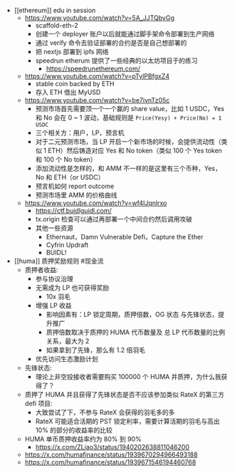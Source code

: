 - [[ethereum]] edu in session
	- https://www.youtube.com/watch?v=5A_JJTQbyGg
		- scaffold-eth-2
		- 创建一个 deployer 账户以后就能通过脚手架命令部署到生产网络
		- 通过 verify 命令去验证部署的合约是否是自己想部署的
		- 把 nextjs 部署到 ipfs 网络
		- speedrun etherum 提供了一些经典的以太坊项目于的练习
			- https://speedrunethereum.com/
	- https://www.youtube.com/watch?v=pTylPBfgxZ4
		- stable coin backed by ETH
		- 存入 ETH 借出 MyUSD
	- https://www.youtube.com/watch?v=be7ivnTz05c
		- 预测市场首先需要顶一个一个赢的 share value，比如 1 USDC，Yes 和 No 会在 0 ~ 1 波动，基础规则是 `Price(Yesy) + Price(No) = 1 USDC`
		- 三个相关方：用户，LP，预言机
		- 对于二元预测市场，当 LP 开启一个新市场的时候，会提供流动性（类似 1 ETH）然后铸造对应 Yes 和 No token（类似 100 个 Yes token 和 100 个 No token）
		- 添加流动性是怎样的，和 AMM 不一样的是这里有三个币种，Yes，No 和 ETH（or USDC）
		- 预言机如何 report outcome
		- 预测市场里 AMM 的价格曲线
	- https://www.youtube.com/watch?v=wf4IJqnlrxo
		- https://ctf.buidlguidl.com/
		- tx.origin 检查可以通过再部署一个中间合约然后调用攻破
		- 其他一些资源
			- Ethernaut，Damn Vulnerable Defi，Capture the Ether
			- Cyfrin Updraft
			- BUIDL!
- [[huma]] 质押奖励规则 #现金流
	- 质押者收益:
		- 参与协议治理
		- 无需成为 LP 也可获得奖励
			- 10x 羽毛
		- 增强 LP 收益
			- 影响因素有：LP 锁定周期，质押倍数，OG 状态 与先锋状态，提升推广
			- 质押倍数取决于质押的 HUMA 代币数量及 总 LP 代币数量的比例关系，最大为 2
			- 如果拿到了先锋，那么有 1.2 倍羽毛
		- 优先访问生态激励计划
	- 先锋状态:
		- 理论上非空投接收者需要购买 100000 个 HUMA 并质押，为什么我获得了？
	- 质押了 HUMA 并且获得了先锋状态是否不应该参加类似 RateX 的第三方 defi 项目:
		- 大致尝试了下，不参与 RateX 会获得的羽毛多的多
		- RateX 可能适合活期的 PST 锁定利率，需要计算活期的羽毛与高出 10% 的部分的收益率的比较
	- HUMA 单币质押收益率约为 80% 到 90%
		- https://x.com/ZLiao3/status/1940202638811046200
	- https://x.com/humafinance/status/1939670294966493188
	- https://x.com/humafinance/status/1939671546194460768